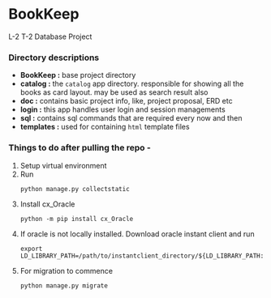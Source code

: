 # BookKeep
L-2 T-2 Database Project

### Directory descriptions
* **BookKeep :** base project directory
* **catalog :** the `catalog` app directory. responsible for showing all the books as card layout. may be used as search result also
* **doc :** contains basic project info, like, project proposal, ERD etc
* **login :** this app handles user login and session managements
* **sql :** contains sql commands that are required every now and then
* **templates :** used for containing `html` template files

### Things to do after pulling the repo -
1. Setup virtual environment
2. Run
    ```
    python manage.py collectstatic
    ```
3. Install cx\_Oracle
	```
	python -m pip install cx_Oracle
	```
4. If oracle is not locally installed. Download oracle instant client and run
	```
	export LD_LIBRARY_PATH=/path/to/instantclient_directory/${LD_LIBRARY_PATH:+:$LD_LIBRARY_PATH}
	```
5. For migration to commence
	```
	python manage.py migrate
	```
